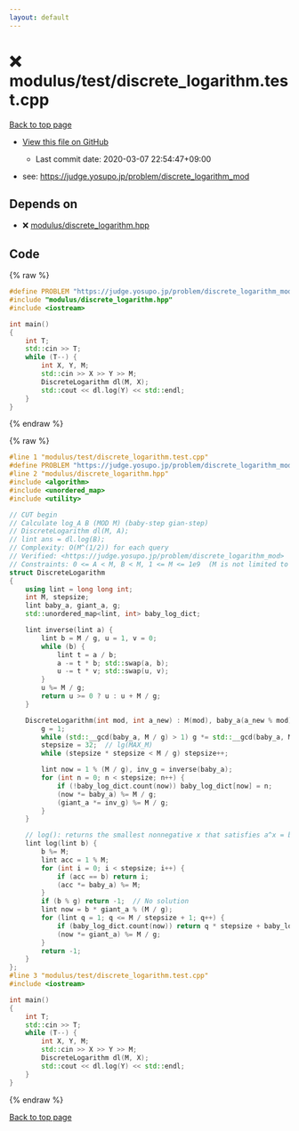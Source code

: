 ```yaml
---
layout: default
---
```


<!-- mathjax config similar to math.stackexchange -->
<script type="text/javascript" async
  src="https://cdnjs.cloudflare.com/ajax/libs/mathjax/2.7.5/MathJax.js?config=TeX-MML-AM_CHTML">
</script>
<script type="text/x-mathjax-config">
  MathJax.Hub.Config({
    TeX: { equationNumbers: { autoNumber: "AMS" }},
    tex2jax: {
      inlineMath: [ ['$','$'] ],
      processEscapes: true
    },
    "HTML-CSS": { matchFontHeight: false },
    displayAlign: "left",
    displayIndent: "2em"
  });
</script>

<script type="text/javascript" src="https://cdnjs.cloudflare.com/ajax/libs/jquery/3.4.1/jquery.min.js"></script>
<script src="https://cdn.jsdelivr.net/npm/jquery-balloon-js@1.1.2/jquery.balloon.min.js" integrity="sha256-ZEYs9VrgAeNuPvs15E39OsyOJaIkXEEt10fzxJ20+2I=" crossorigin="anonymous"></script>
<script type="text/javascript" src="../../../assets/js/copy-button.js"></script>
<link rel="stylesheet" href="../../../assets/css/copy-button.css" />


# :x: modulus/test/discrete_logarithm.test.cpp

<a href="../../../index.html">Back to top page</a>

* <a href="{{ site.github.repository_url }}/blob/master/modulus/test/discrete_logarithm.test.cpp">View this file on GitHub</a>
    - Last commit date: 2020-03-07 22:54:47+09:00


* see: <a href="https://judge.yosupo.jp/problem/discrete_logarithm_mod">https://judge.yosupo.jp/problem/discrete_logarithm_mod</a>


## Depends on

* :x: <a href="../../../library/modulus/discrete_logarithm.hpp.html">modulus/discrete_logarithm.hpp</a>


## Code

<a id="unbundled"></a>
{% raw %}
```cpp
#define PROBLEM "https://judge.yosupo.jp/problem/discrete_logarithm_mod"
#include "modulus/discrete_logarithm.hpp"
#include <iostream>

int main()
{
    int T;
    std::cin >> T;
    while (T--) {
        int X, Y, M;
        std::cin >> X >> Y >> M;
        DiscreteLogarithm dl(M, X);
        std::cout << dl.log(Y) << std::endl;
    }
}

```
{% endraw %}

<a id="bundled"></a>
{% raw %}
```cpp
#line 1 "modulus/test/discrete_logarithm.test.cpp"
#define PROBLEM "https://judge.yosupo.jp/problem/discrete_logarithm_mod"
#line 2 "modulus/discrete_logarithm.hpp"
#include <algorithm>
#include <unordered_map>
#include <utility>

// CUT begin
// Calculate log_A B (MOD M) (baby-step gian-step)
// DiscreteLogarithm dl(M, A);
// lint ans = dl.log(B);
// Complexity: O(M^(1/2)) for each query
// Verified: <https://judge.yosupo.jp/problem/discrete_logarithm_mod>
// Constraints: 0 <= A < M, B < M, 1 <= M <= 1e9  (M is not limited to prime)
struct DiscreteLogarithm
{
    using lint = long long int;
    int M, stepsize;
    lint baby_a, giant_a, g;
    std::unordered_map<lint, int> baby_log_dict;

    lint inverse(lint a) {
        lint b = M / g, u = 1, v = 0;
        while (b) {
            lint t = a / b;
            a -= t * b; std::swap(a, b);
            u -= t * v; std::swap(u, v);
        }
        u %= M / g;
        return u >= 0 ? u : u + M / g;
    }

    DiscreteLogarithm(int mod, int a_new) : M(mod), baby_a(a_new % mod), giant_a(1) {
        g = 1;
        while (std::__gcd(baby_a, M / g) > 1) g *= std::__gcd(baby_a, M / g);
        stepsize = 32;  // lg(MAX_M)
        while (stepsize * stepsize < M / g) stepsize++;

        lint now = 1 % (M / g), inv_g = inverse(baby_a);
        for (int n = 0; n < stepsize; n++) {
            if (!baby_log_dict.count(now)) baby_log_dict[now] = n;
            (now *= baby_a) %= M / g;
            (giant_a *= inv_g) %= M / g;
        }
    }

    // log(): returns the smallest nonnegative x that satisfies a^x = b mod M, or -1 if there's no solution
    lint log(lint b) {
        b %= M;
        lint acc = 1 % M;
        for (int i = 0; i < stepsize; i++) {
            if (acc == b) return i;
            (acc *= baby_a) %= M;
        }
        if (b % g) return -1;  // No solution
        lint now = b * giant_a % (M / g);
        for (lint q = 1; q <= M / stepsize + 1; q++) {
            if (baby_log_dict.count(now)) return q * stepsize + baby_log_dict[now];
            (now *= giant_a) %= M / g;
        }
        return -1;
    }
};
#line 3 "modulus/test/discrete_logarithm.test.cpp"
#include <iostream>

int main()
{
    int T;
    std::cin >> T;
    while (T--) {
        int X, Y, M;
        std::cin >> X >> Y >> M;
        DiscreteLogarithm dl(M, X);
        std::cout << dl.log(Y) << std::endl;
    }
}

```
{% endraw %}

<a href="../../../index.html">Back to top page</a>

